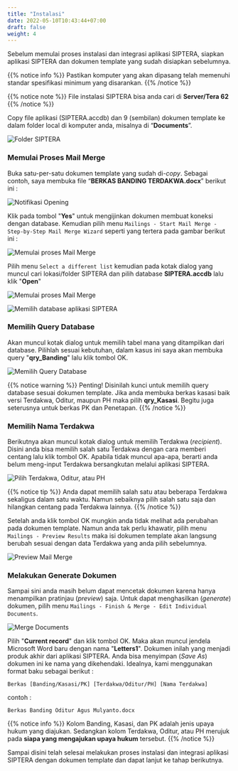 ```yaml
---
title: "Instalasi"
date: 2022-05-10T10:43:44+07:00
draft: false
weight: 4
---
```


Sebelum memulai proses instalasi dan integrasi aplikasi SIPTERA, siapkan aplikasi SIPTERA dan dokumen template yang sudah disiapkan sebelumnya.

{{% notice info %}}
Pastikan komputer yang akan dipasang telah memenuhi standar spesifikasi minimum yang disarankan.
{{% /notice %}}

{{% notice note %}}
File instalasi SIPTERA bisa anda cari di **Server/Tera 62**
{{% /notice %}}

Copy file aplikasi (SIPTERA.accdb) dan 9 (sembilan) dokumen template ke dalam folder local di komputer anda, misalnya di “**Documents**”.

![Folder SIPTERA](images/folder-siptera.png)

### Memulai Proses Mail Merge

Buka satu-per-satu dokumen template yang sudah di-_copy_. Sebagai contoh, saya membuka file “**BERKAS BANDING TERDAKWA.docx**” berikut ini :

![Notifikasi Opening](images/notifikasi-opening.png)

Klik pada tombol "**Yes**" untuk mengijinkan dokumen membuat koneksi dengan database. Kemudian pilih menu `Mailings - Start Mail Merge - Step-by-Step Mail Merge Wizard` seperti yang tertera pada gambar berikut ini :

![Memulai proses Mail Merge](images/mulai-mail-merge.png)

Pilih menu `Select a different list` kemudian pada kotak dialog yang muncul cari lokasi/folder SIPTERA dan pilih database **SIPTERA.accdb** lalu klik "**Open**"

![Memulai proses Mail Merge](images/start-mail-merge.png)

![Memilih database aplikasi SIPTERA](images/pilih-database.png)

### Memilih Query Database

Akan muncul kotak dialog untuk memilih tabel mana yang ditampilkan dari database. Pilihlah sesuai kebutuhan, dalam kasus ini saya akan membuka query "**qry_Banding**" lalu klik tombol OK.

![Memilih Query Database](images/pilih-query.png)

{{% notice warning %}}
Penting! Disinilah kunci untuk memilih query database sesuai dokumen template. Jika anda membuka berkas kasasi baik versi Terdakwa, Oditur, maupun PH maka pilih **qry_Kasasi**. Begitu juga seterusnya untuk berkas PK dan Penetapan.
{{% /notice %}}

### Memilih Nama Terdakwa

Berikutnya akan muncul kotak dialog untuk memilih Terdakwa (_recipient_). Disini anda bisa memilih salah satu Terdakwa dengan cara memberi centang lalu klik tombol OK. Apabila tidak muncul apa-apa, berarti anda belum meng-input Terdakwa bersangkutan melalui aplikasi SIPTERA.

![Pilih Terdakwa, Oditur, atau PH](images/pilih-subjek.png)

{{% notice tip %}}
Anda dapat memilih salah satu atau beberapa Terdakwa sekaligus dalam satu waktu. Namun sebaiknya pilih salah satu saja dan hilangkan centang pada Terdakwa lainnya.
{{% /notice %}}

Setelah anda klik tombol OK mungkin anda tidak melihat ada perubahan pada dokumen template. Namun anda tak perlu khawatir, pilih menu `Mailings - Preview Results` maka isi dokumen template akan langsung berubah sesuai dengan data Terdakwa yang anda pilih sebelumnya.

![Preview Mail Merge](images/preview-mail-merge.png)

### Melakukan Generate Dokumen

Sampai sini anda masih belum dapat mencetak dokumen karena hanya menampilkan pratinjau (_preview_) saja. Untuk dapat menghasilkan (_generate_) dokumen, pilih menu `Mailings - Finish & Merge - Edit Individual Documents`.

![Merge Documents](images/merge-document.png)

Pilih "**Current record**" dan klik tombol OK. Maka akan muncul jendela Microsoft Word baru dengan nama "**Letters1**". Dokumen inilah yang menjadi produk akhir dari aplikasi SIPTERA. Anda bisa menyimpan (_Save As_) dokumen ini ke nama yang dikehendaki. Idealnya, kami menggunakan format baku sebagai berikut :

```Berkas [Banding/Kasasi/PK] [Terdakwa/Oditur/PH] [Nama Terdakwa]```

contoh :

```Berkas Banding Oditur Agus Mulyanto.docx```

{{% notice info %}}
Kolom Banding, Kasasi, dan PK adalah jenis upaya hukum yang diajukan. Sedangkan kolom Terdakwa, Oditur, atau PH merujuk pada **siapa yang mengajukan upaya hukum** tersebut.
{{% /notice %}}

Sampai disini telah selesai melakukan proses instalasi dan integrasi aplikasi SIPTERA dengan dokumen template dan dapat lanjut ke tahap berikutnya.
